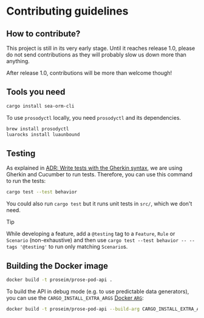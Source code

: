 # Contributing guidelines

## How to contribute?

This project is still in its very early stage. Until it reaches release 1.0, please do not send contributions as they will probably slow us down more than anything.

After release 1.0, contributions will be more than welcome though!

## Tools you need

```bash
cargo install sea-orm-cli
```

To use `prosodyctl` locally, you need `prosodyctl` and its dependencies.

```bash
brew install prosodyctl
luarocks install luaunbound
```

## Testing

As explained in [ADR: Write tests with the Gherkin syntax](./ADRs/2024-01-11-a-write-tests-in-gherkin.md),
we are using Gherkin and Cucumber to run tests. Therefore, you can use this command to run the tests:

```bash
cargo test --test behavior
```

You could also run `cargo test` but it runs unit tests in `src/`, which we don't need.

> [!TIP]
> While developing a feature, add a `@testing` tag to a `Feature`, `Rule` or `Scenario` (non-exhaustive)
> and then use `cargo test --test behavior -- --tags '@testing'` to run only matching `Scenario`s.

## Building the Docker image

```bash
docker build -t proseim/prose-pod-api .
```

To build the API in debug mode (e.g. to use predictable data generators),
you can use the `CARGO_INSTALL_EXTRA_ARGS` [Docker `ARG`]:

```bash
docker build -t proseim/prose-pod-api --build-arg CARGO_INSTALL_EXTRA_ARGS='--debug' .
```

[Docker `ARG`]: https://docs.docker.com/reference/dockerfile/#arg "Dockerfile reference | Docker Docs"
